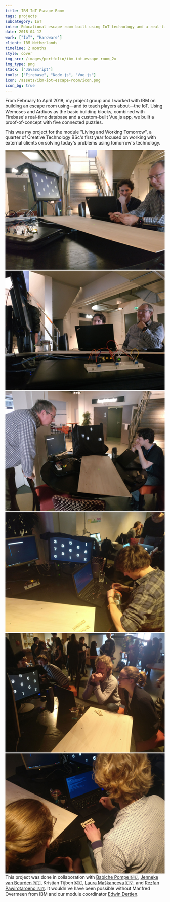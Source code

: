 ```yaml
---
title: IBM IoT Escape Room
tags: projects
subcategory: IoT
intro: Educational escape room built using IoT technology and a real-time database with IBM for a module project in April 2018.
date: 2018-04-12
work: ["IoT", "Hardware"]
client: IBM Netherlands
timeline: 2 months
style: cover
img_src: /images/portfolio/ibm-iot-escape-room_2x
img_type: png
stack: ["JavaScript"]
tools: ["Firebase", "Node.js", "Vue.js"]
icon: /assets/ibm-iot-escape-room/icon.png
icon_bg: true
---
```


From February to April 2018, my project group and I worked with IBM on building an escape room using—and to teach players about—the IoT. Using Wemoses and Ardiuos as the basic building blocks, combined with Firebase's real-time database and a custom-built Vue.js app, we built a proof-of-concept with five connected puzzles.

This was my project for the module "Living and Working Tomorrow", a quarter of Creative Technology BSc's first year focused on working with external clients on solving today's problems using tomorrow's technology.

<div class="two-images">
  <div><img alt="" src="/assets/ibm-iot-escape-room/1.jpg"></div>
  <div><img alt="" src="/assets/ibm-iot-escape-room/2.jpg"></div>
</div>
<div class="two-images">
  <div><img alt="" src="/assets/ibm-iot-escape-room/3.jpg"></div>
  <div><img alt="" src="/assets/ibm-iot-escape-room/4.jpg"></div>
</div>
<div class="two-images">
  <div><img alt="" src="/assets/ibm-iot-escape-room/5.jpg"></div>
  <div><img alt="" src="/assets/ibm-iot-escape-room/6.jpg"></div>
</div>

<footer>This project was done in collaboration with <a href="https://portfolio.cr.utwente.nl/student/babichepompe/">Babiche Pompe 🇳🇱</a>, <a href="https://portfolio.cr.utwente.nl/student/beurden/">Jenneke van Beurden 🇳🇱</a>, Kristian Tijben 🇳🇱, <a href="https://portfolio.cr.utwente.nl/student/maskanceval/">Laura Maškanceva 🇱🇻</a>, and <a href="https://portfolio.cr.utwente.nl/student/pawirotaroenorzg/">Rezfan Pawirotaroeno 🇸🇷</a>. It wouldn've have been possible without Manfred Overmeen from IBM and our module coordinator <a href="http://edwindertien.nl/" target="_blank" rel="noopener noreferrer">Edwin Dertien</a>.</footer>
